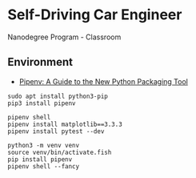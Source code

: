 # Self-Driving Car Engineer
Nanodegree Program - Classroom


## Environment
- [Pipenv: A Guide to the New Python Packaging Tool](https://realpython.com/pipenv-guide/)

```shell
sudo apt install python3-pip
pip3 install pipenv

pipenv shell
pipenv install matplotlib==3.3.3
pipenv install pytest --dev

python3 -m venv venv
source venv/bin/activate.fish
pip install pipenv
pipenv shell --fancy


```
